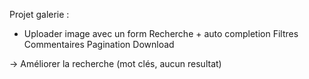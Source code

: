 Projet galerie :

- Uploader image avec un form
Recherche + auto completion
Filtres
Commentaires
Pagination
Download

-> Améliorer la recherche (mot clés, aucun resultat)
